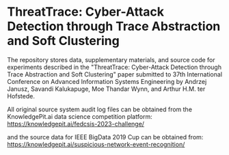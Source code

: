 # ThreatTrace: Cyber-Attack Detection through Trace Abstraction and Soft Clustering
The repository stores data, supplementary materials, and source code for experiments described in the "ThreatTrace: Cyber-Attack Detection through Trace Abstraction and Soft Clustering" paper submitted to 37th International Conference on Advanced Information Systems Engineering by Andrzej Janusz, Savandi Kalukapuge, Moe Thandar Wynn, and Arthur H.M. ter Hofstede.

All original source system audit log files can be obtained from the KnowledgePit.ai data science competition platform:
https://knowledgepit.ai/fedcsis-2023-challenge/

and the source data for IEEE BigData 2019 Cup can be obtained from:
https://knowledgepit.ai/suspicious-network-event-recognition/
